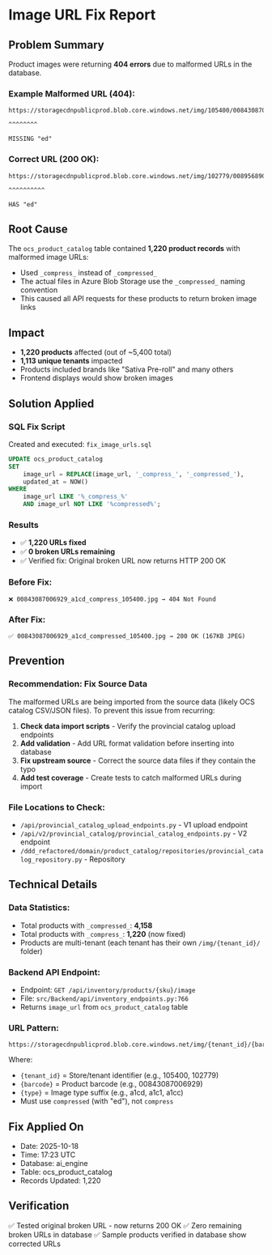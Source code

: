# Image URL Fix Report

## Problem Summary

Product images were returning **404 errors** due to malformed URLs in the database.

### Example Malformed URL (404):
```
https://storagecdnpublicprod.blob.core.windows.net/img/105400/00843087006929_a1cd_compress_105400.jpg
                                                                                    ^^^^^^^^
                                                                                    MISSING "ed"
```

### Correct URL (200 OK):
```
https://storagecdnpublicprod.blob.core.windows.net/img/102779/00895689001260_a1cd_compressed_102779.jpg
                                                                                    ^^^^^^^^^^
                                                                                    HAS "ed"
```

## Root Cause

The `ocs_product_catalog` table contained **1,220 product records** with malformed image URLs:
- Used `_compress_` instead of `_compressed_`
- The actual files in Azure Blob Storage use the `_compressed_` naming convention
- This caused all API requests for these products to return broken image links

## Impact

- **1,220 products** affected (out of ~5,400 total)
- **1,113 unique tenants** impacted
- Products included brands like "Sativa Pre-roll" and many others
- Frontend displays would show broken images

## Solution Applied

### SQL Fix Script
Created and executed: `fix_image_urls.sql`

```sql
UPDATE ocs_product_catalog
SET
    image_url = REPLACE(image_url, '_compress_', '_compressed_'),
    updated_at = NOW()
WHERE
    image_url LIKE '%_compress_%'
    AND image_url NOT LIKE '%compressed%';
```

### Results
- ✅ **1,220 URLs fixed**
- ✅ **0 broken URLs remaining**
- ✅ Verified fix: Original broken URL now returns HTTP 200 OK

### Before Fix:
```
❌ 00843087006929_a1cd_compress_105400.jpg → 404 Not Found
```

### After Fix:
```
✅ 00843087006929_a1cd_compressed_105400.jpg → 200 OK (167KB JPEG)
```

## Prevention

### Recommendation: Fix Source Data
The malformed URLs are being imported from the source data (likely OCS catalog CSV/JSON files). To prevent this issue from recurring:

1. **Check data import scripts** - Verify the provincial catalog upload endpoints
2. **Add validation** - Add URL format validation before inserting into database
3. **Fix upstream source** - Correct the source data files if they contain the typo
4. **Add test coverage** - Create tests to catch malformed URLs during import

### File Locations to Check:
- `/api/provincial_catalog_upload_endpoints.py` - V1 upload endpoint
- `/api/v2/provincial_catalog/provincial_catalog_endpoints.py` - V2 endpoint
- `/ddd_refactored/domain/product_catalog/repositories/provincial_catalog_repository.py` - Repository

## Technical Details

### Data Statistics:
- Total products with `_compressed_`: **4,158**
- Total products with `_compress_`: **1,220** (now fixed)
- Products are multi-tenant (each tenant has their own `/img/{tenant_id}/` folder)

### Backend API Endpoint:
- Endpoint: `GET /api/inventory/products/{sku}/image`
- File: `src/Backend/api/inventory_endpoints.py:766`
- Returns `image_url` from `ocs_product_catalog` table

### URL Pattern:
```
https://storagecdnpublicprod.blob.core.windows.net/img/{tenant_id}/{barcode}_{type}_compressed_{tenant_id}.jpg
```

Where:
- `{tenant_id}` = Store/tenant identifier (e.g., 105400, 102779)
- `{barcode}` = Product barcode (e.g., 00843087006929)
- `{type}` = Image type suffix (e.g., a1cd, a1c1, a1cc)
- Must use `compressed` (with "ed"), not `compress`

## Fix Applied On
- Date: 2025-10-18
- Time: 17:23 UTC
- Database: ai_engine
- Table: ocs_product_catalog
- Records Updated: 1,220

## Verification
✅ Tested original broken URL - now returns 200 OK
✅ Zero remaining broken URLs in database
✅ Sample products verified in database show corrected URLs
